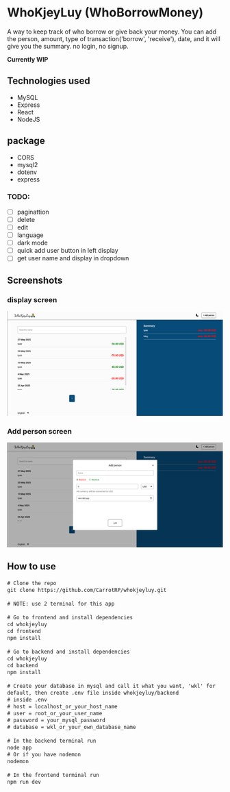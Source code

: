 # WhoKjeyLuy (WhoBorrowMoney)

A way to keep track of who borrow or give back your money. You can add the person, amount, type of transaction('borrow', 'receive'), date, and it will give you the summary. no login, no signup.

**Currently WIP**

## Technologies used
- MySQL
- Express
- React
- NodeJS
## package
- CORS
- mysql2
- dotenv
- express

### TODO:
- [ ] paginattion
- [ ] delete
- [ ] edit
- [ ] language
- [ ] dark mode
- [ ] quick add user button in left display
- [ ] get user name and display in dropdown

## Screenshots

### display screen
![display-screen](/assets/screenshot1.png)
### Add person screen
![add-screen](/assets/screenshot2.png)

## How to use

```
# Clone the repo
git clone https://github.com/CarrotRP/whokjeyluy.git

# NOTE: use 2 terminal for this app

# Go to frontend and install dependencies
cd whokjeyluy
cd frontend
npm install

# Go to backend and install dependencies
cd whokjeyluy
cd backend
npm install

# Create your database in mysql and call it what you want, 'wkl' for default, then create .env file inside whokjeyluy/backend
# inside .env
# host = localhost_or_your_host_name
# user = root_or_your_user_name
# password = your_mysql_password
# database = wkl_or_your_own_database_name

# In the backend terminal run
node app
# Or if you have nodemon
nodemon

# In the frontend terminal run
npm run dev

```